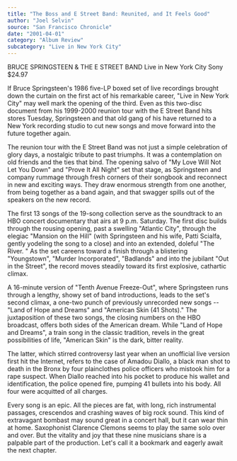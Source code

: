 ```yaml
---
title: "The Boss and E Street Band: Reunited, and It Feels Good"
author: "Joel Selvin"
source: "San Francisco Chronicle"
date: "2001-04-01"
category: "Album Review"
subcategory: "Live in New York City"
---
```


BRUCE SPRINGSTEEN & THE E STREET BAND Live in New York City Sony $24.97

If Bruce Springsteen's 1986 five-LP boxed set of live recordings brought down the curtain on the first act of his remarkable career, "Live in New York City" may well mark the opening of the third. Even as this two-disc document from his 1999-2000 reunion tour with the E Street Band hits stores Tuesday, Springsteen and that old gang of his have returned to a New York recording studio to cut new songs and move forward into the future together again.

The reunion tour with the E Street Band was not just a simple celebration of glory days, a nostalgic tribute to past triumphs. It was a contemplation on old friends and the ties that bind. The opening salvo of "My Love Will Not Let You Down" and "Prove It All Night" set that stage, as Springsteen and company rummage through fresh corners of their songbook and reconnect in new and exciting ways. They draw enormous strength from one another, from being together as a band again, and that swagger spills out of the speakers on the new record.

The first 13 songs of the 19-song collection serve as the soundtrack to an HBO concert documentary that airs at 9 p.m. Saturday. The first disc builds through the rousing opening, past a swelling "Atlantic City", through the elegiac "Mansion on the Hill" (with Springsteen and his wife, Patti Scialfa, gently yodeling the song to a close) and into an extended, doleful "The River. " As the set careens toward a finish through a blistering "Youngstown", "Murder Incorporated", "Badlands" and into the jubilant "Out in the Street", the record moves steadily toward its first explosive, cathartic climax.

A 16-minute version of "Tenth Avenue Freeze-Out", where Springsteen runs through a lengthy, showy set of band introductions, leads to the set's second climax, a one-two punch of previously unrecorded new songs -- "Land of Hope and Dreams" and "American Skin (41 Shots)." The juxtaposition of these two songs, the closing numbers on the HBO broadcast, offers both sides of the American dream. While "Land of Hope and Dreams", a train song in the classic tradition, revels in the great possibilities of life, "American Skin" is the dark, bitter reality.

The latter, which stirred controversy last year when an unofficial live version first hit the Internet, refers to the case of Amadou Diallo, a black man shot to death in the Bronx by four plainclothes police officers who mistook him for a rape suspect. When Diallo reached into his pocket to produce his wallet and identification, the police opened fire, pumping 41 bullets into his body. All four were acquitted of all charges.

Every song is an epic. All the pieces are fat, with long, rich instrumental passages, crescendos and crashing waves of big rock sound. This kind of extravagant bombast may sound great in a concert hall, but it can wear thin at home. Saxophonist Clarence Clemons seems to play the same solo over and over. But the vitality and joy that these nine musicians share is a palpable part of the production. Let's call it a bookmark and eagerly await the next chapter.